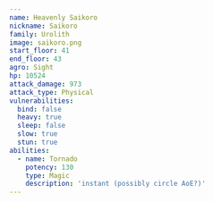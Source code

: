 ```yaml
---
name: Heavenly Saikoro
nickname: Saikoro
family: Urolith
image: saikoro.png
start_floor: 41
end_floor: 43
agro: Sight
hp: 10524
attack_damage: 973
attack_type: Physical
vulnerabilities:
  bind: false
  heavy: true
  sleep: false
  slow: true
  stun: true
abilities:
  - name: Tornado
    potency: 130
    type: Magic
    description: 'instant (possibly circle AoE?)'
---
```

